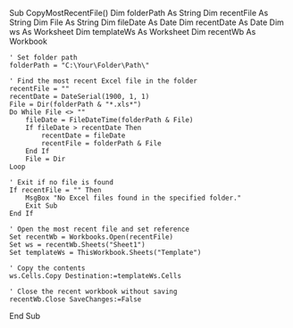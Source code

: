 Sub CopyMostRecentFile()
    Dim folderPath As String
    Dim recentFile As String
    Dim File As String
    Dim fileDate As Date
    Dim recentDate As Date
    Dim ws As Worksheet
    Dim templateWs As Worksheet
    Dim recentWb As Workbook

    ' Set folder path
    folderPath = "C:\Your\Folder\Path\"

    ' Find the most recent Excel file in the folder
    recentFile = ""
    recentDate = DateSerial(1900, 1, 1)
    File = Dir(folderPath & "*.xls*")
    Do While File <> ""
        fileDate = FileDateTime(folderPath & File)
        If fileDate > recentDate Then
            recentDate = fileDate
            recentFile = folderPath & File
        End If
        File = Dir
    Loop

    ' Exit if no file is found
    If recentFile = "" Then
        MsgBox "No Excel files found in the specified folder."
        Exit Sub
    End If

    ' Open the most recent file and set reference
    Set recentWb = Workbooks.Open(recentFile)
    Set ws = recentWb.Sheets("Sheet1")
    Set templateWs = ThisWorkbook.Sheets("Template")
    
    ' Copy the contents
    ws.Cells.Copy Destination:=templateWs.Cells

    ' Close the recent workbook without saving
    recentWb.Close SaveChanges:=False
End Sub
